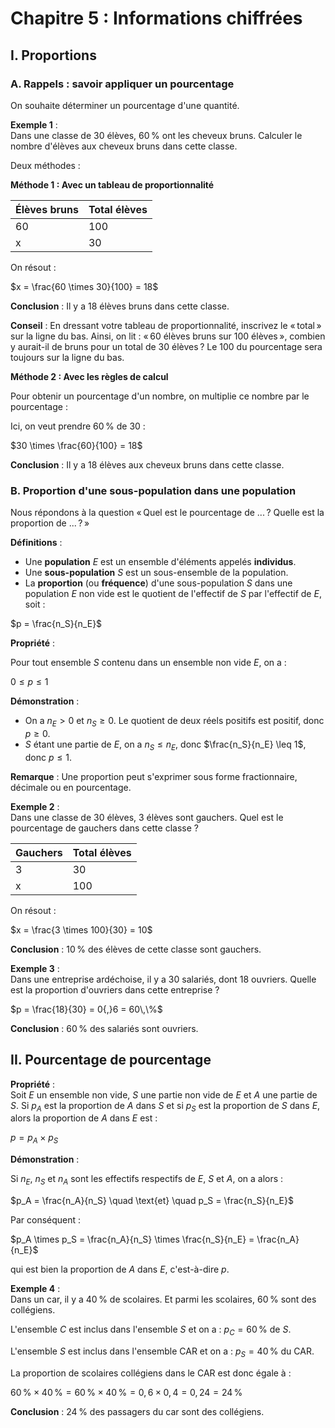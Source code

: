 # Chapitre 5 : Informations chiffrées

## I. Proportions

### A. Rappels : savoir appliquer un pourcentage

On souhaite déterminer un pourcentage d'une quantité.

**Exemple 1** :  
Dans une classe de 30 élèves, 60 % ont les cheveux bruns. Calculer le nombre d'élèves aux cheveux bruns dans cette classe.

Deux méthodes :

**Méthode 1 : Avec un tableau de proportionnalité**

| Élèves bruns | Total élèves |
|--------------|--------------|
| 60           | 100          |
| x            | 30           |

On résout :

$x = \frac{60 \times 30}{100} = 18$

**Conclusion** : Il y a 18 élèves bruns dans cette classe.

**Conseil** : En dressant votre tableau de proportionnalité, inscrivez le « total » sur la ligne du bas. Ainsi, on lit : « 60 élèves bruns sur 100 élèves », combien y aurait-il de bruns pour un total de 30 élèves ? Le 100 du pourcentage sera toujours sur la ligne du bas.

**Méthode 2 : Avec les règles de calcul**

Pour obtenir un pourcentage d'un nombre, on multiplie ce nombre par le pourcentage :

Ici, on veut prendre 60 % de 30 :

$30 \times \frac{60}{100} = 18$

**Conclusion** : Il y a 18 élèves aux cheveux bruns dans cette classe.

### B. Proportion d'une sous-population dans une population

Nous répondons à la question « Quel est le pourcentage de ... ? Quelle est la proportion de ... ? »

**Définitions** :

- Une **population** $E$ est un ensemble d'éléments appelés **individus**.
- Une **sous-population** $S$ est un sous-ensemble de la population.
- La **proportion** (ou **fréquence**) d'une sous-population $S$ dans une population $E$ non vide est le quotient de l'effectif de $S$ par l'effectif de $E$, soit :

$p = \frac{n_S}{n_E}$

**Propriété** :

Pour tout ensemble $S$ contenu dans un ensemble non vide $E$, on a :

$0 \leq p \leq 1$

**Démonstration** :

- On a $n_E > 0$ et $n_S \geq 0$. Le quotient de deux réels positifs est positif, donc $p \geq 0$.
- $S$ étant une partie de $E$, on a $n_S \leq n_E$, donc $\frac{n_S}{n_E} \leq 1$, donc $p \leq 1$.

**Remarque** : Une proportion peut s'exprimer sous forme fractionnaire, décimale ou en pourcentage.

**Exemple 2** :  
Dans une classe de 30 élèves, 3 élèves sont gauchers. Quel est le pourcentage de gauchers dans cette classe ?

| Gauchers | Total élèves |
|----------|--------------|
| 3        | 30           |
| x        | 100          |

On résout :

$x = \frac{3 \times 100}{30} = 10$

**Conclusion** : 10 % des élèves de cette classe sont gauchers.

**Exemple 3** :  
Dans une entreprise ardéchoise, il y a 30 salariés, dont 18 ouvriers. Quelle est la proportion d'ouvriers dans cette entreprise ?

$p = \frac{18}{30} = 0{,}6 = 60\,\%$

**Conclusion** : 60 % des salariés sont ouvriers.

## II. Pourcentage de pourcentage

**Propriété** :  
Soit $E$ un ensemble non vide, $S$ une partie non vide de $E$ et $A$ une partie de $S$. Si $p_A$ est la proportion de $A$ dans $S$ et si $p_S$ est la proportion de $S$ dans $E$, alors la proportion de $A$ dans $E$ est :

$p = p_A \times p_S$

**Démonstration** :

Si $n_E$, $n_S$ et $n_A$ sont les effectifs respectifs de $E$, $S$ et $A$, on a alors :

$p_A = \frac{n_A}{n_S} \quad \text{et} \quad p_S = \frac{n_S}{n_E}$

Par conséquent :

$p_A \times p_S = \frac{n_A}{n_S} \times \frac{n_S}{n_E} = \frac{n_A}{n_E}$

qui est bien la proportion de $A$ dans $E$, c'est-à-dire $p$.

**Exemple 4** :  
Dans un car, il y a 40 % de scolaires. Et parmi les scolaires, 60 % sont des collégiens.

L'ensemble $C$ est inclus dans l'ensemble $S$ et on a : $p_C = 60\,\%$ de $S$.

L'ensemble $S$ est inclus dans l'ensemble CAR et on a : $p_S = 40\,\%$ du CAR.

La proportion de scolaires collégiens dans le CAR est donc égale à :

$60\,\% \times 40\,\% = 60\,\% \times 40\,\% = 0{,}6 \times 0{,}4 = 0{,}24 = 24\,\%$

**Conclusion** : 24 % des passagers du car sont des collégiens.
